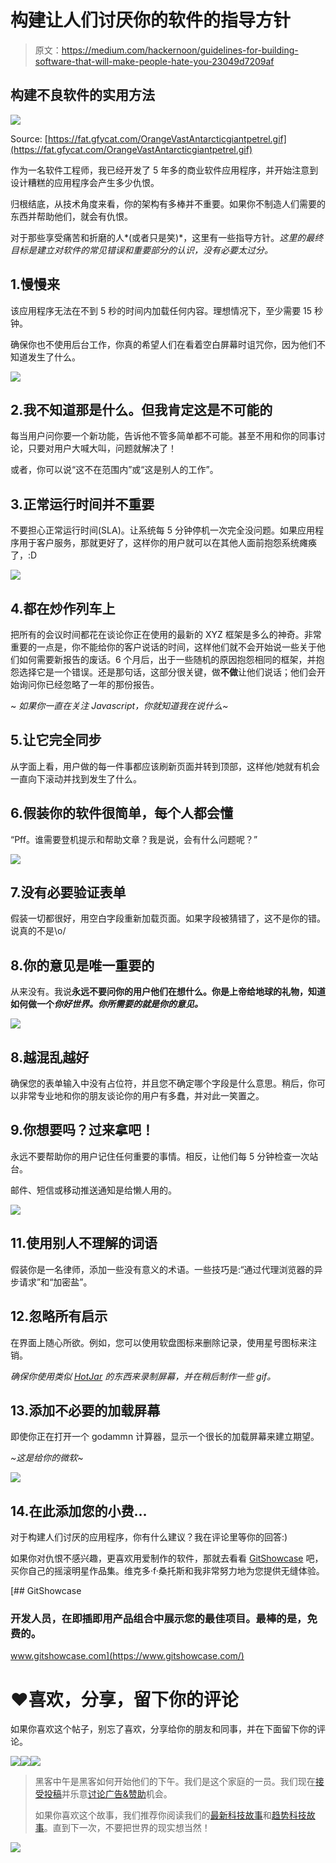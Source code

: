 # 构建让人们讨厌你的软件的指导方针

> 原文：<https://medium.com/hackernoon/guidelines-for-building-software-that-will-make-people-hate-you-23049d7209af>

## 构建不良软件的实用方法

![](img/4bb68abfac55155bd4ae018e9f9ead5c.png)

Source: [https://fat.gfycat.com/OrangeVastAntarcticgiantpetrel.gif](https://fat.gfycat.com/OrangeVastAntarcticgiantpetrel.gif)

作为一名软件工程师，我已经开发了 5 年多的商业软件应用程序，并开始注意到设计糟糕的应用程序会产生多少仇恨。

归根结底，从技术角度来看，你的架构有多棒并不重要。如果你不制造人们需要的东西并帮助他们，就会有仇恨。

对于那些享受痛苦和折磨的人*(或者只是笑)*，这里有一些指导方针。*这里的最终目标是建立对软件的常见错误和重要部分的认识，没有必要太过分。*

## 1.慢慢来

该应用程序无法在不到 5 秒的时间内加载任何内容。理想情况下，至少需要 15 秒钟。

确保你也不使用后台工作，你真的希望人们在看着空白屏幕时诅咒你，因为他们不知道发生了什么。

![](img/0290543fbacbcd44f14e0991df15a132.png)

## 2.我不知道那是什么。但我肯定这是不可能的

每当用户问你要一个新功能，告诉他不管多简单都不可能。甚至不用和你的同事讨论，只要对用户大喊大叫，问题就解决了！

或者，你可以说“这不在范围内”或“这是别人的工作”。

## 3.正常运行时间并不重要

不要担心正常运行时间(SLA)。让系统每 5 分钟停机一次完全没问题。如果应用程序用于客户服务，那就更好了，这样你的用户就可以在其他人面前抱怨系统瘫痪了，:D

![](img/3f3fb528c546c9ab0c42311eb1c5ba89.png)

## 4.都在炒作列车上

把所有的会议时间都花在谈论你正在使用的最新的 XYZ 框架是多么的神奇。非常重要的一点是，你不能给你的客户说话的时间，这样他们就不会开始说一些关于他们如何需要新报告的废话。6 个月后，出于一些随机的原因抱怨相同的框架，并抱怨选择它是一个错误。还是那句话，这部分很关键，做**不做**让他们说话；他们会开始询问你已经忽略了一年的那份报告。

~ *如果你一直在关注 Javascript，你就知道我在说什么~*

## 5.让它完全同步

从字面上看，用户做的每一件事都应该刷新页面并转到顶部，这样他/她就有机会一直向下滚动并找到发生了什么。

## 6.假装你的软件很简单，每个人都会懂

“Pff。谁需要登机提示和帮助文章？我是说，会有什么问题呢？”

![](img/90c76097f56b16b4baf0e30292f82b09.png)

## 7.没有必要验证表单

假装一切都很好，用空白字段重新加载页面。如果字段被猜错了，这不是你的错。说真的不是\o/

## 8.你的意见是唯一重要的

从来没有。我说**永远不要问你的用户他们在想什么。你是上帝给地球的礼物，知道如何做一个*你好世界。你所需要的就是你的意见。***

![](img/42c3d6c7cfb86e49be5a8912782c4219.png)

## 8.越混乱越好

确保您的表单输入中没有占位符，并且您不确定哪个字段是什么意思。稍后，你可以非常专业地和你的朋友谈论你的用户有多蠢，并对此一笑置之。

## 9.你想要吗？过来拿吧！

永远不要帮助你的用户记住任何重要的事情。相反，让他们每 5 分钟检查一次站台。

邮件、短信或移动推送通知是给懒人用的。

![](img/e82c5a028c99a6f974445418b4e1d445.png)

## 11.使用别人不理解的词语

假装你是一名律师，添加一些没有意义的术语。一些技巧是:“通过代理浏览器的异步请求”和“加密盐”。

## 12.忽略所有启示

在界面上随心所欲。例如，您可以使用软盘图标来删除记录，使用星号图标来注销。

*确保你使用类似* [*HotJar*](https://www.hotjar.com) *的东西来录制屏幕，并在稍后制作一些 gif。*

## 13.添加不必要的加载屏幕

即使你正在打开一个 godammn 计算器，显示一个很长的加载屏幕来建立期望。

*~这是给你的微软~*

![](img/366772e1ed66fc660048e720360e09af.png)

## 14.在此添加您的小费…

对于构建人们讨厌的应用程序，你有什么建议？我在评论里等你的回答:)

如果你对仇恨不感兴趣，更喜欢用爱制作的软件，那就去看看 [GitShowcase](http://gitshowcase.com/) 吧，买你自己的摇滚明星作品集。维克多·f·桑托斯和我非常努力地为您提供无缝体验。

[](https://www.gitshowcase.com/) [## GitShowcase

### 开发人员，在即插即用产品组合中展示您的最佳项目。最棒的是，免费的。

www.gitshowcase.com](https://www.gitshowcase.com/) 

# ❤️喜欢，分享，留下你的评论

如果你喜欢这个帖子，别忘了喜欢，分享给你的朋友和同事，并在下面留下你的评论。

[![](img/50ef4044ecd4e250b5d50f368b775d38.png)](http://bit.ly/HackernoonFB)[![](img/979d9a46439d5aebbdcdca574e21dc81.png)](https://goo.gl/k7XYbx)[![](img/2930ba6bd2c12218fdbbf7e02c8746ff.png)](https://goo.gl/4ofytp)

> 黑客中午是黑客如何开始他们的下午。我们是这个家庭的一员。我们现在[接受投稿](http://bit.ly/hackernoonsubmission)并乐意[讨论广告&赞助](mailto:partners@amipublications.com)机会。
> 
> 如果你喜欢这个故事，我们推荐你阅读我们的[最新科技故事](http://bit.ly/hackernoonlatestt)和[趋势科技故事](https://hackernoon.com/trending)。直到下一次，不要把世界的现实想当然！

![](img/be0ca55ba73a573dce11effb2ee80d56.png)